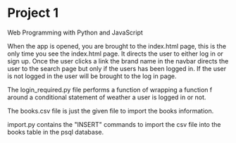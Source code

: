 # Project 1

Web Programming with Python and JavaScript

When the app is opened, you are brought to the index.html page, this is the only time you see the index.html page. It directs the user to either log in or sign up.
Once the user clicks a link the brand name in the navbar directs the user to the search page but only if the users has been logged in. If the user is not logged in the user will be brought to the log in page.

The login_required.py file performs a function of wrapping a function f around a conditional statement of weather a user is logged in or not.

The books.csv file is just the given file to import the books information.

import.py contains the "INSERT" commands to import the csv file into the books table in the psql database.
